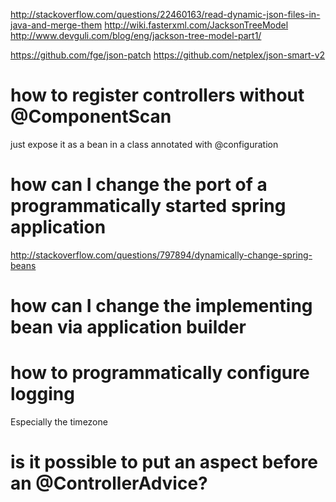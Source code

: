 http://stackoverflow.com/questions/22460163/read-dynamic-json-files-in-java-and-merge-them
http://wiki.fasterxml.com/JacksonTreeModel
http://www.devguli.com/blog/eng/jackson-tree-model-part1/


https://github.com/fge/json-patch
https://github.com/netplex/json-smart-v2


# how to register controllers without @ComponentScan #
just expose it as a bean in a class annotated with @configuration

# how can I change the port of a programmatically started spring application #
http://stackoverflow.com/questions/797894/dynamically-change-spring-beans
 
# how can I change the implementing bean via application builder #

# how to programmatically configure logging #
Especially the timezone

# is it possible to put an aspect before an @ControllerAdvice?

